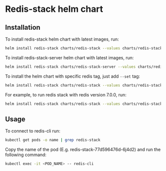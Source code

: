 # Redis-stack helm chart
## Installation

To install redis-stack helm chart with latest images, run:

```bash
helm install redis-stack charts/redis-stack --values charts/redis-stack/values.yaml
```

To install redis-stack-server helm chart with latest images, run:

```bash
helm install redis-stack charts/redis-stack-server --values charts/redis-stack-server/values.yaml
```

To install the helm chart with specific redis tag, just add ```--set``` tag:

```bash
helm install redis-stack charts/redis-stack --values charts/redis-stack/values.yaml --set redis_stack.tag="<TAG>"
```

For example, to run redis stack with redis version 7.0.0, run:

```bash
helm install redis-stack charts/redis-stack --values charts/redis-stack/values.yaml --set redis_stack.tag="7.0.0-RC5"
```

## Usage

To connect to redis-cli run:

```bash
kubectl get pods -o name | grep redis-stack
```

Copy the name of the pod (E.g. redis-stack-77d596476d-6j4d2) and run the following command:

```bash
kubectl exec -it <POD_NAME> -- redis-cli
```